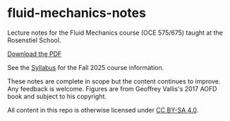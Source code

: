 # fluid-mechanics-notes

Lecture notes for the Fluid Mechanics course (OCE 575/675) taught at the
Rosenstiel School.

[Download the PDF](https://github.com/user-attachments/files/21835523/fluid-mechanics-lecture-notes.pdf)

See the [Syllabus](syllabus.md) for the Fall 2025 course information.

These notes are complete in scope but the content continues to improve.
Any feedback is welcome.
Figures are from Geoffrey Vallis's 2017 AOFD book and subject to his copyright.

All content in this repo is otherwise licensed under 
[CC BY-SA 4.0](https://creativecommons.org/licenses/by-sa/4.0/).